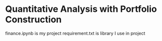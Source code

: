 # Quantitative Analysis with Portfolio Construction
finance.ipynb is my project
requirement.txt is library I use in project
